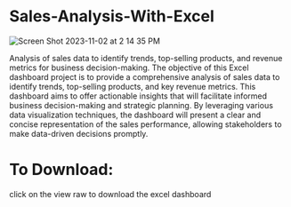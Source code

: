 # Sales-Analysis-With-Excel

![Screen Shot 2023-11-02 at 2 14 35 PM](https://github.com/jaxtee/Sales-Analysis-With-Excel/assets/70596355/5ff7127b-49e3-42dd-9e44-42302bf94cc3)


Analysis of sales data to identify trends, top-selling products, and revenue metrics for business decision-making.
The objective of this Excel dashboard project is to provide a comprehensive analysis of sales data to identify trends, top-selling products, and key revenue metrics. This dashboard aims to offer actionable insights that will facilitate informed business decision-making and strategic planning. By leveraging various data visualization techniques, the dashboard will present a clear and concise representation of the sales performance, allowing stakeholders to make data-driven decisions promptly.

# To Download:
click on the view raw to download the excel dashboard
